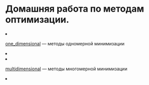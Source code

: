 <h1>Домашняя работа по методам оптимизации.</h1>
<li><p><a href="https://github.com/flurescein/OptimizationMethods/blob/%3Cbranch%3E/optimization_methods/one_dimensional.py">one_dimensional</a> — методы одномерной минимизации<p><li>
<li><p><a href="https://github.com/flurescein/OptimizationMethods/blob/%3Cbranch%3E/optimization_methods/multidimensional.py">multidimensional</a> — методы многомерной минимизации<p><li>
